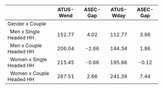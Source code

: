 
|                      |    ATUS-Wend |     ASEC-Gap |    ATUS-Wday |     ASEC-Gap |
| -------------------- | :----------: | :----------: | :----------: | :----------: |
| Gender x Couple      |              |              |              |              |
| &nbsp;&nbsp;Men x Single Headed HH |       152.77 |         4.02 |       112.77 |         3.96 |
| &nbsp;&nbsp;Men x Couple Headed HH |       206.04 |        -2.66 |       144.34 |         1.86 |
| &nbsp;&nbsp;Women x Single Headed HH |       215.45 |        -0.66 |       195.98 |        -0.12 |
| &nbsp;&nbsp;Women x Couple Headed HH |       267.51 |         2.66 |       241.39 |         7.44 |

